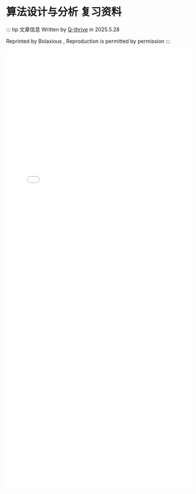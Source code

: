 # 算法设计与分析 复习资料
::: tip 文章信息
Written by [Q-thrive](https://github.com/Qthrive) in 2025.5.28

Reprinted by Bolaxious , Reproduction is permitted by permission
::: 

<embed src="/BemoDB/review.pdf" type="application/pdf" width="100%" height="1200px" />